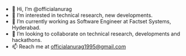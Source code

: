 - 👋 Hi, I’m @officialanurag
- 👀 I’m interested in technical research, new developments.
- 🌱 I’m currently working as Software Engineer at Factset Systems, Hyderabad.
- 💞️ I’m looking to collaborate on technical research, developments and hackathons.
- 📫 Reach me at officialanurag1995@gmail.com

<!---
officialanurag/officialanurag is a ✨ special ✨ repository because its `README.md` (this file) appears on your GitHub profile.
You can click the Preview link to take a look at your changes.
--->
